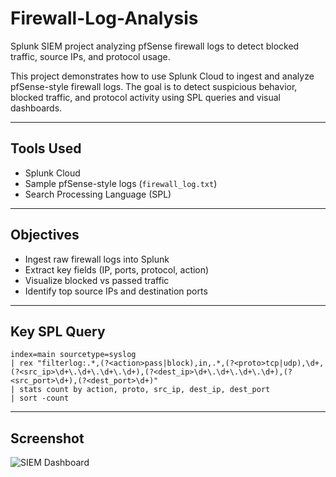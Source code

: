 # Firewall-Log-Analysis
Splunk SIEM project analyzing pfSense firewall logs to detect blocked traffic, source IPs, and protocol usage.

This project demonstrates how to use Splunk Cloud to ingest and analyze pfSense-style firewall logs. The goal is to detect suspicious behavior, blocked traffic, and protocol activity using SPL queries and visual dashboards.

---

##  Tools Used
- Splunk Cloud 
- Sample pfSense-style logs (`firewall_log.txt`)
- Search Processing Language (SPL)

---

##  Objectives
- Ingest raw firewall logs into Splunk
- Extract key fields (IP, ports, protocol, action)
- Visualize blocked vs passed traffic
- Identify top source IPs and destination ports

---

##  Key SPL Query

```spl
index=main sourcetype=syslog 
| rex "filterlog:.*,(?<action>pass|block),in,.*,(?<proto>tcp|udp),\d+,(?<src_ip>\d+\.\d+\.\d+\.\d+),(?<dest_ip>\d+\.\d+\.\d+\.\d+),(?<src_port>\d+),(?<dest_port>\d+)"
| stats count by action, proto, src_ip, dest_ip, dest_port
| sort -count
```

---

##  Screenshot

![SIEM Dashboard](dashboard.png)









